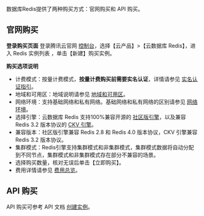 
数据库Redis提供了两种购买方式：官网购买和 API 购买。

## 官网购买
**登录购买页面**
登录腾讯云官网 [控制台](https://console.cloud.tencent.com/)，选择【云产品】>【云数据库 Redis】，进入 Redis 实例列表 ，单击【新建】购买实例。

**购买选项说明**
- 计费模式：按量计费模式，**按量计费购买前需要实名认证**，详情请参见 [实名认证指引](https://cloud.tencent.com/document/product/378/3629)。
- 地域和可用区：地域说明请参见 [地域和可用区](https://cloud.tencent.com/document/product/239/4106)。
- 网络环境：支持基础网络和私有网络。基础网络和私有网络的区别请参见 [网络环境](https://cloud.tencent.com/document/product/213/5227)。
- 选择引擎：云数据库 Redis 支持100%兼容开源的 [社区版引擎](https://cloud.tencent.com/document/product/239/17953)，以及兼容 Redis 3.2 版本协议的 [CKV 引擎](https://cloud.tencent.com/document/product/239/17954)。
- 兼容版本：社区版引擎兼容 Redis 2.8 和 Redis 4.0 版本协议，CKV 引擎兼容 Redis 3.2 版本协议。
- 集群模式：Redis引擎支持集群模式和非集群模式，集群模式数据将自动分配到不同节点，集群模式和非集群模式存在部分不兼容的场景。
- 选择购买数量，核对无误后单击【立即购买】。
- 费用详情请参见 [费用总览](https://cloud.tencent.com/document/product/239/9894)。

## API 购买
API 购买可参考 API 文档 [创建实例](https://cloud.tencent.com/document/product/239/20026)。
